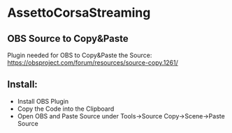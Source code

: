 # AssettoCorsaStreaming

## OBS Source to Copy&Paste
Plugin needed for OBS to Copy&Paste the Source:
https://obsproject.com/forum/resources/source-copy.1261/

## Install:
 - Install OBS Plugin
 - Copy the Code into the Clipboard
 - Open OBS and Paste Source under Tools->Source Copy->Scene->Paste Source
